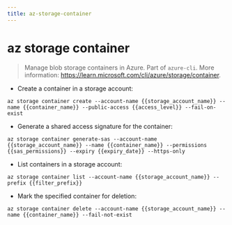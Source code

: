```yaml
---
title: az-storage-container
---
```

# az storage container

> Manage blob storage containers in Azure.
> Part of `azure-cli`.
> More information: <https://learn.microsoft.com/cli/azure/storage/container>.

- Create a container in a storage account:

`az storage container create --account-name {{storage_account_name}} --name {{container_name}} --public-access {{access_level}} --fail-on-exist`

- Generate a shared access signature for the container:

`az storage container generate-sas --account-name {{storage_account_name}} --name {{container_name}} --permissions {{sas_permissions}} --expiry {{expiry_date}} --https-only`

- List containers in a storage account:

`az storage container list --account-name {{storage_account_name}} --prefix {{filter_prefix}}`

- Mark the specified container for deletion:

`az storage container delete --account-name {{storage_account_name}} --name {{container_name}} --fail-not-exist`
